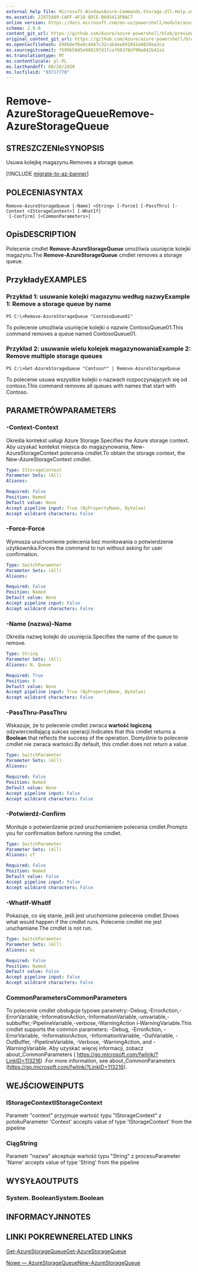 ```yaml
---
external help file: Microsoft.WindowsAzure.Commands.Storage.dll-Help.xml
ms.assetid: 22975A89-CAFF-4F18-8DCE-B695413FBAC7
online version: https://docs.microsoft.com/en-us/powershell/module/azure.storage/remove-azurestoragequeue
schema: 2.0.0
content_git_url: https://github.com/Azure/azure-powershell/blob/preview/src/Storage/Commands.Storage/help/Remove-AzureStorageQueue.md
original_content_git_url: https://github.com/Azure/azure-powershell/blob/preview/src/Storage/Commands.Storage/help/Remove-AzureStorageQueue.md
ms.openlocfilehash: b98b0ef6e8c4d47c32cab4ee891041e0820ea3ca
ms.sourcegitcommit: f599b50d5e980197d1fca769378df90a842b42a1
ms.translationtype: MT
ms.contentlocale: pl-PL
ms.lasthandoff: 08/20/2020
ms.locfileid: "93717770"
---
```

# <span data-ttu-id="57d0a-101">Remove-AzureStorageQueue</span><span class="sxs-lookup"><span data-stu-id="57d0a-101">Remove-AzureStorageQueue</span></span>

## <span data-ttu-id="57d0a-102">STRESZCZENIe</span><span class="sxs-lookup"><span data-stu-id="57d0a-102">SYNOPSIS</span></span>
<span data-ttu-id="57d0a-103">Usuwa kolejkę magazynu.</span><span class="sxs-lookup"><span data-stu-id="57d0a-103">Removes a storage queue.</span></span>

[!INCLUDE [migrate-to-az-banner](../../includes/migrate-to-az-banner.md)]

## <span data-ttu-id="57d0a-104">POLECENIA</span><span class="sxs-lookup"><span data-stu-id="57d0a-104">SYNTAX</span></span>

```
Remove-AzureStorageQueue [-Name] <String> [-Force] [-PassThru] [-Context <IStorageContext>] [-WhatIf]
 [-Confirm] [<CommonParameters>]
```

## <span data-ttu-id="57d0a-105">Opis</span><span class="sxs-lookup"><span data-stu-id="57d0a-105">DESCRIPTION</span></span>
<span data-ttu-id="57d0a-106">Polecenie cmdlet **Remove-AzureStorageQueue** umożliwia usunięcie kolejki magazynu.</span><span class="sxs-lookup"><span data-stu-id="57d0a-106">The **Remove-AzureStorageQueue** cmdlet removes a storage queue.</span></span>

## <span data-ttu-id="57d0a-107">Przykłady</span><span class="sxs-lookup"><span data-stu-id="57d0a-107">EXAMPLES</span></span>

### <span data-ttu-id="57d0a-108">Przykład 1: usuwanie kolejki magazynu według nazwy</span><span class="sxs-lookup"><span data-stu-id="57d0a-108">Example 1: Remove a storage queue by name</span></span>
```
PS C:\>Remove-AzureStorageQueue "ContosoQueue01"
```

<span data-ttu-id="57d0a-109">To polecenie umożliwia usunięcie kolejki o nazwie ContosoQueue01.</span><span class="sxs-lookup"><span data-stu-id="57d0a-109">This command removes a queue named ContosoQueue01.</span></span>

### <span data-ttu-id="57d0a-110">Przykład 2: usuwanie wielu kolejek magazynowania</span><span class="sxs-lookup"><span data-stu-id="57d0a-110">Example 2: Remove multiple storage queues</span></span>
```
PS C:\>Get-AzureStorageQueue "Contoso*" | Remove-AzureStorageQueue
```

<span data-ttu-id="57d0a-111">To polecenie usuwa wszystkie kolejki o nazwach rozpoczynających się od contoso.</span><span class="sxs-lookup"><span data-stu-id="57d0a-111">This command removes all queues with names that start with Contoso.</span></span>

## <span data-ttu-id="57d0a-112">PARAMETRÓW</span><span class="sxs-lookup"><span data-stu-id="57d0a-112">PARAMETERS</span></span>

### <span data-ttu-id="57d0a-113">-Context</span><span class="sxs-lookup"><span data-stu-id="57d0a-113">-Context</span></span>
<span data-ttu-id="57d0a-114">Określa kontekst usługi Azure Storage.</span><span class="sxs-lookup"><span data-stu-id="57d0a-114">Specifies the Azure storage context.</span></span>
<span data-ttu-id="57d0a-115">Aby uzyskać kontekst miejsca do magazynowania, New-AzureStorageContext polecenia cmdlet.</span><span class="sxs-lookup"><span data-stu-id="57d0a-115">To obtain the storage context, the New-AzureStorageContext cmdlet.</span></span>

```yaml
Type: IStorageContext
Parameter Sets: (All)
Aliases: 

Required: False
Position: Named
Default value: None
Accept pipeline input: True (ByPropertyName, ByValue)
Accept wildcard characters: False
```

### <span data-ttu-id="57d0a-116">-Force</span><span class="sxs-lookup"><span data-stu-id="57d0a-116">-Force</span></span>
<span data-ttu-id="57d0a-117">Wymusza uruchomienie polecenia bez monitowania o potwierdzenie użytkownika.</span><span class="sxs-lookup"><span data-stu-id="57d0a-117">Forces the command to run without asking for user confirmation.</span></span>

```yaml
Type: SwitchParameter
Parameter Sets: (All)
Aliases: 

Required: False
Position: Named
Default value: None
Accept pipeline input: False
Accept wildcard characters: False
```

### <span data-ttu-id="57d0a-118">-Name (nazwa)</span><span class="sxs-lookup"><span data-stu-id="57d0a-118">-Name</span></span>
<span data-ttu-id="57d0a-119">Określa nazwę kolejki do usunięcia.</span><span class="sxs-lookup"><span data-stu-id="57d0a-119">Specifies the name of the queue to remove.</span></span>

```yaml
Type: String
Parameter Sets: (All)
Aliases: N, Queue

Required: True
Position: 0
Default value: None
Accept pipeline input: True (ByPropertyName, ByValue)
Accept wildcard characters: False
```

### <span data-ttu-id="57d0a-120">-PassThru</span><span class="sxs-lookup"><span data-stu-id="57d0a-120">-PassThru</span></span>
<span data-ttu-id="57d0a-121">Wskazuje, że to polecenie cmdlet zwraca **wartość logiczną** odzwierciedlającą sukces operacji.</span><span class="sxs-lookup"><span data-stu-id="57d0a-121">Indicates that this cmdlet returns a **Boolean** that reflects the success of the operation.</span></span>
<span data-ttu-id="57d0a-122">Domyślnie to polecenie cmdlet nie zwraca wartości.</span><span class="sxs-lookup"><span data-stu-id="57d0a-122">By default, this cmdlet does not return a value.</span></span>

```yaml
Type: SwitchParameter
Parameter Sets: (All)
Aliases: 

Required: False
Position: Named
Default value: None
Accept pipeline input: False
Accept wildcard characters: False
```

### <span data-ttu-id="57d0a-123">-Potwierdź</span><span class="sxs-lookup"><span data-stu-id="57d0a-123">-Confirm</span></span>
<span data-ttu-id="57d0a-124">Monituje o potwierdzenie przed uruchomieniem polecenia cmdlet.</span><span class="sxs-lookup"><span data-stu-id="57d0a-124">Prompts you for confirmation before running the cmdlet.</span></span>

```yaml
Type: SwitchParameter
Parameter Sets: (All)
Aliases: cf

Required: False
Position: Named
Default value: False
Accept pipeline input: False
Accept wildcard characters: False
```

### <span data-ttu-id="57d0a-125">-WhatIf</span><span class="sxs-lookup"><span data-stu-id="57d0a-125">-WhatIf</span></span>
<span data-ttu-id="57d0a-126">Pokazuje, co się stanie, jeśli jest uruchomione polecenie cmdlet.</span><span class="sxs-lookup"><span data-stu-id="57d0a-126">Shows what would happen if the cmdlet runs.</span></span>
<span data-ttu-id="57d0a-127">Polecenie cmdlet nie jest uruchamiane.</span><span class="sxs-lookup"><span data-stu-id="57d0a-127">The cmdlet is not run.</span></span>

```yaml
Type: SwitchParameter
Parameter Sets: (All)
Aliases: wi

Required: False
Position: Named
Default value: False
Accept pipeline input: False
Accept wildcard characters: False
```

### <span data-ttu-id="57d0a-128">CommonParameters</span><span class="sxs-lookup"><span data-stu-id="57d0a-128">CommonParameters</span></span>
<span data-ttu-id="57d0a-129">To polecenie cmdlet obsługuje typowe parametry:-Debug,-ErrorAction,-ErrorVariable,-InformationAction,-InformationVariable,-unvariable,-subbuffer,-PipelineVariable,-verbose,-WarningAction i-WarningVariable.</span><span class="sxs-lookup"><span data-stu-id="57d0a-129">This cmdlet supports the common parameters: -Debug, -ErrorAction, -ErrorVariable, -InformationAction, -InformationVariable, -OutVariable, -OutBuffer, -PipelineVariable, -Verbose, -WarningAction, and -WarningVariable.</span></span> <span data-ttu-id="57d0a-130">Aby uzyskać więcej informacji, zobacz about_CommonParameters ( https://go.microsoft.com/fwlink/?LinkID=113216) .</span><span class="sxs-lookup"><span data-stu-id="57d0a-130">For more information, see about_CommonParameters (https://go.microsoft.com/fwlink/?LinkID=113216).</span></span>

## <span data-ttu-id="57d0a-131">WEJŚCIOWE</span><span class="sxs-lookup"><span data-stu-id="57d0a-131">INPUTS</span></span>

### <span data-ttu-id="57d0a-132">IStorageContext</span><span class="sxs-lookup"><span data-stu-id="57d0a-132">IStorageContext</span></span>

<span data-ttu-id="57d0a-133">Parametr "context" przyjmuje wartość typu "IStorageContext" z potoku</span><span class="sxs-lookup"><span data-stu-id="57d0a-133">Parameter 'Context' accepts value of type 'IStorageContext' from the pipeline</span></span>

### <span data-ttu-id="57d0a-134">Ciąg</span><span class="sxs-lookup"><span data-stu-id="57d0a-134">String</span></span>

<span data-ttu-id="57d0a-135">Parametr "nazwa" akceptuje wartość typu "String" z procesu</span><span class="sxs-lookup"><span data-stu-id="57d0a-135">Parameter 'Name' accepts value of type 'String' from the pipeline</span></span>

## <span data-ttu-id="57d0a-136">WYSYŁA</span><span class="sxs-lookup"><span data-stu-id="57d0a-136">OUTPUTS</span></span>

### <span data-ttu-id="57d0a-137">System. Boolean</span><span class="sxs-lookup"><span data-stu-id="57d0a-137">System.Boolean</span></span>

## <span data-ttu-id="57d0a-138">INFORMACYJN</span><span class="sxs-lookup"><span data-stu-id="57d0a-138">NOTES</span></span>

## <span data-ttu-id="57d0a-139">LINKI POKREWNE</span><span class="sxs-lookup"><span data-stu-id="57d0a-139">RELATED LINKS</span></span>

[<span data-ttu-id="57d0a-140">Get-AzureStorageQueue</span><span class="sxs-lookup"><span data-stu-id="57d0a-140">Get-AzureStorageQueue</span></span>](./Get-AzureStorageQueue.md)

[<span data-ttu-id="57d0a-141">Nowe — AzureStorageQueue</span><span class="sxs-lookup"><span data-stu-id="57d0a-141">New-AzureStorageQueue</span></span>](./New-AzureStorageQueue.md)

